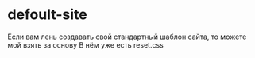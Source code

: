 # defoult-site
 
Если вам лень создавать свой стандартный шаблон сайта, то можете мой взять за основу
В нём уже есть reset.css
